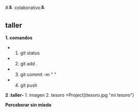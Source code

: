 #🏝️ colaborativo🏝️
## taller 
__1. comandos__
+ 1. git status
+ 2. git add .
+ 3. git commit -m " "
+ 4. git push

__2 .taller-__
     1. imagen
     2. tesoro
    >Project](tesoro.jpg "mi tesoro")
    
**Perceberar sin miedo**